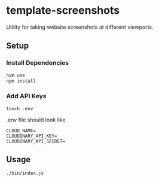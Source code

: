 # template-screenshots

Utility for taking website screenshots at different viewports.


## Setup

### Install Dependencies
```bash
nvm use
npm install
```

### Add API Keys

```
touch .env
```

.env file should look like
```
CLOUD_NAME=
CLOUDINARY_API_KEY=
CLOUDINARY_API_SECRET=
```

## Usage

```bash
./bin/index.js
```


